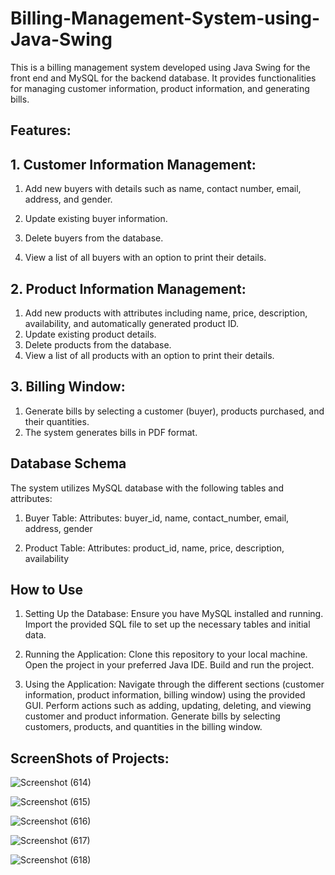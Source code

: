 # Billing-Management-System-using-Java-Swing
This is a billing management system developed using Java Swing for the front end and MySQL for the backend database. It provides functionalities for managing customer information, product information, and generating bills.

## Features:

## 1. Customer Information Management:

1. Add new buyers with details such as name, contact number, email, address, and gender.

2. Update existing buyer information.
3. Delete buyers from the database.
4. View a list of all buyers with an option to print their details.

## 2. Product Information Management:

1. Add new products with attributes including name, price, description, availability, and automatically generated product ID.
2. Update existing product details.
3. Delete products from the database.
4. View a list of all products with an option to print their details.

## 3. Billing Window:

1. Generate bills by selecting a customer (buyer), products purchased, and their quantities.
2. The system generates bills in PDF format.

## Database Schema
The system utilizes MySQL database with the following tables and attributes:

1. Buyer Table:
Attributes: buyer_id, name, contact_number, email, address, gender

2. Product Table:
Attributes: product_id, name, price, description, availability

## How to Use

1. Setting Up the Database:
Ensure you have MySQL installed and running.
Import the provided SQL file to set up the necessary tables and initial data.

2. Running the Application:
Clone this repository to your local machine.
Open the project in your preferred Java IDE.
Build and run the project.

3. Using the Application:
Navigate through the different sections (customer information, product information, billing window) using the provided GUI.
Perform actions such as adding, updating, deleting, and viewing customer and product information.
Generate bills by selecting customers, products, and quantities in the billing window.

## ScreenShots of Projects:

![Screenshot (614)](https://github.com/darshanbhokare6886/Billing-Management-System-using-Java-Swing/assets/137607962/d7efe238-98a3-4ad6-a3bc-6270ad8d4538)

![Screenshot (615)](https://github.com/darshanbhokare6886/Billing-Management-System-using-Java-Swing/assets/137607962/875cf120-67ed-4d01-ab8b-2562c14fe5fe)

![Screenshot (616)](https://github.com/darshanbhokare6886/Billing-Management-System-using-Java-Swing/assets/137607962/bcf0d9cf-de5b-4cb8-a4e7-734c21e2c4c9)

![Screenshot (617)](https://github.com/darshanbhokare6886/Billing-Management-System-using-Java-Swing/assets/137607962/85a6e054-bdb8-41e8-91d1-a285bcc4ef99)

![Screenshot (618)](https://github.com/darshanbhokare6886/Billing-Management-System-using-Java-Swing/assets/137607962/366ca907-37d7-4dce-9f3f-6cac72aa65f3)


